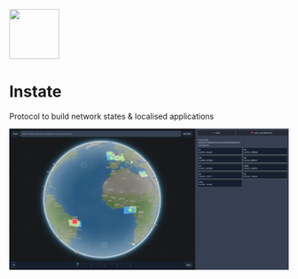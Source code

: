 <img src="https://i.imgur.com/lhlHdx0.jpg" height="90" width="90" />

# Instate

Protocol to build network states & localised applications

<img src="screen.jpg">

